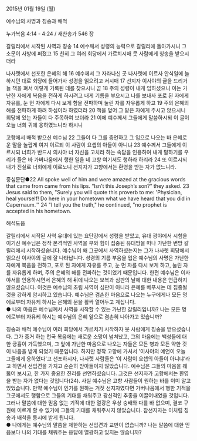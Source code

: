 2015년 01월 19일 (월)

예수님의 사명과 칭송과 배척



누가복음 4:14 - 4:24 / 새찬송가 546 장


갈릴리에서 시작된 사역과 칭송
14 예수께서 성령의 능력으로 갈릴리에 돌아가시니 그 소문이 사방에 퍼졌고 15 친히 그 여러 회당에서 가르치시매 뭇 사람에게 칭송을 받으시더라 

나사렛에서 선포한 은혜의 해
16 예수께서 그 자라나신 곳 나사렛에 이르사 안식일에 늘 하시던 대로 회당에 들어가사 성경을 읽으려고 서시매 17 선지자 이사야의 글을 드리거늘 책을 펴서 이렇게 기록된 데를 찾으시니 곧 18 주의 성령이 내게 임하셨으니 이는 가난한 자에게 복음을 전하게 하시려고 내게 기름을 부으시고 나를 보내사 포로 된 자에게 자유를, 눈 먼 자에게 다시 보게 함을 전파하며 눌린 자를 자유롭게 하고 19 주의 은혜의 해를 전파하게 하려 하심이라 하였더라 20 책을 덮어 그 맡은 자에게 주시고 앉으시니 회당에 있는 자들이 다 주목하여 보더라 21 이에 예수께서 그들에게 말씀하시되 이 글이 오늘 너희 귀에 응하였느니라 하시니 

고향에서 배척 받으신 예수님 
22 그들이 다 그를 증언하고 그 입으로 나오는 바 은혜로운 말을 놀랍게 여겨 이르되 이 사람이 요셉의 아들이 아니냐 23 예수께서 그들에게 이르시되 너희가 반드시 의사야 너 자신을 고치라 하는 속담을 인용하여 내게 말하기를 우리가 들은 바 가버나움에서 행한 일을 네 고향 여기서도 행하라 하리라 24 또 이르시되 내가 진실로 너희에게 이르노니 선지자가 고향에서는 환영을 받는 자가 없느니라.  


중심문단●22 All spoke well of him and were amazed at the gracious words that came from came from his lips. “Isn’t this Joseph’s son?” they asked. 23 Jesus said to them, "Surely you will quote this proverb to me: 'Physician, heal yourself! Do here in your hometown what we have heard that you did in Capernaum.'" 24 "I tell you the truth," he continued, "no prophet is accepted in his hometown.

해석도움





갈릴리에서 시작된 사역 
유대에 있는 요단강에서 성령을 받았고, 유대 광야에서 시험을 이기신 예수님은 정작 본격적인 사역을 부와 힘이 집중된 유대땅을 떠나 가난한 변방 갈릴리에서 시작하셨습니다. 예수님이 왜 그곳에서 사역하셨는지는 그가 나사렛 회당에서 읽으신 이사야의 글에 잘 나타납니다. 성령의 기름 부음을 입은 예수님의 사명은 가난한 자에게 복음을 전하고,  포로 된 자에게 자유를 주고, 눈 먼 자를 다시 보게 하고, 눌린 자를 자유롭게 하며, 주의 은혜의 해를 전파하는 것이었기 때문입니다. 한편 예수님은 이사야서를 인용하시면서 은혜의 해 뒤에 나오는 보복과 심판의 날에 대한 내용은 언급하지 않으셨습니다. 이것은 예수님의 초림 사역이 심판이 아니라 은혜를 베푸시는 데 집중될 것을 강하게 암시하고 있습니다. 예수님은 겸손한 마음으로 나오는 누구에게나 모든 멍에로부터 자유케 하시는 은혜의 문을 활짝 열어두고 계십니다.    
● 나의 마음은 예수님께서 사역을 시작할 수 있는 가난한 갈릴리입니까? 나는 모든 멍에로부터 자유케 하시는 예수님의 은혜 앞으로 겸손히 나아가고 있습니까?

칭송과 배척 
예수님이 여러 회당에서 가르치기 시작하자 뭇 사람에게 칭송을 받으셨습니다. 그가 증거 하는 천국 복음에는 새로운 소망이 넘쳐났고, 그의 마음에는 백성들에 대한 긍휼이 가득했으며, 그 앞에 가난한 마음으로 나오는 자들은 모든 병과 모든 약한 것이 나음을 받게 되었기 때문입니다. 하지만 정작 고향에 가셔서 '이사야의 예언이 오늘 그들에게 응하였다'고 선포하시자, 나사렛 사람들은 ‘이 사람이 요셉의 아들이 아니냐’라고 하면서 선입견을 가지고 순순히 받아들이지 않았습니다. 예수님은 그들의 마음을 꿰뚫어 보시고, 한 가지 중요한 진리를 선언하셨습니다. 그것은 선지자가 고향에서는 환영을 받는 자가 없다는 것입니다(24). 사실 예수님은 고향 사람들이 원하는 바를 이미 알고 있었습니다. 만약 예수님이 인기를 원하는 거짓 선지자였다면 가버나움에서 행한 기적을 그곳에서도 행함으로 그들의 기대를 채워주고 광신적인 추종을 이끌어내었을 것입니다. 그러나 말씀에 대한 믿음 없는 기적에 대한 열광은 우상 숭배와 다를 바 없으며, 결코 구원에 이르게 할 수 없기에 그들의 기대를 채워주시지 않았습니다. 참선지자는 이처럼 칭송과 배척을 동시에 받게 됩니다.  
● 나에게는 예수님의 말씀을 제한하는 선입견과 교만이 없습니까? 나는 말씀에 대한 믿음보다 나의 기대를 채워주는 응답에 열광하고 있지는 않습니까?